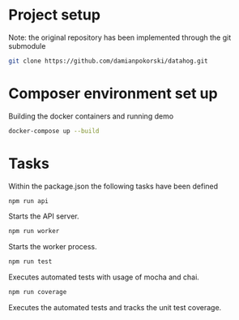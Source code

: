 # Project setup

Note: the original repository has been implemented through the git submodule

```bash
git clone https://github.com/damianpokorski/datahog.git
```

# Composer environment set up
Building the docker containers and running demo
```bash
docker-compose up --build
```

# Tasks
Within the package.json the following tasks have been defined

```bash
npm run api
```
Starts the API server.

```bash
npm run worker
```
Starts the worker process.

```bash
npm run test
```
Executes automated tests with usage of mocha and chai.

```bash
npm run coverage
```
Executes the automated tests and tracks the unit test coverage.
